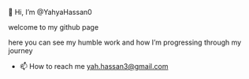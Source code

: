  👋 Hi, I’m @YahyaHassan0
 
 welcome to my github page
 
 here you can see my humble work and how I’m progressing through my journey

- 📫 How to reach me yah.hassan3@gmail.com

<!---
YahyaHassan0/YahyaHassan0 is a ✨ special ✨ repository because its `README.md` (this file) appears on your GitHub profile.
You can click the Preview link to take a look at your changes.
--->
